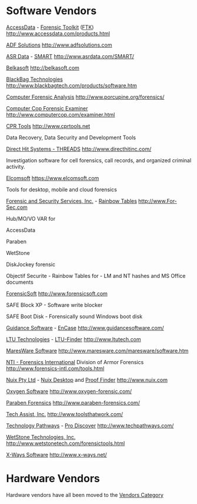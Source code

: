 # Software Vendors

[AccessData](AccessData "wikilink") - [Forensic Toolkit](Forensic_Toolkit "wikilink") ([FTK](FTK "wikilink"))
<http://www.accessdata.com/products.html>

<!-- -->

[ADF Solutions](ADF_Solutions "wikilink")
<http://www.adfsolutions.com>

<!-- -->

[ASR Data](ASR_Data "wikilink") - [SMART](SMART "wikilink")
<http://www.asrdata.com/SMART/>

<!-- -->

[Belkasoft](Belkasoft "wikilink")
<http://belkasoft.com>

<!-- -->

[BlackBag Technologies](BlackBag_Technologies "wikilink")
<http://www.blackbagtech.com/products/software.htm>

<!-- -->

[Computer Forensic Analysis](Computer_Forensic_Analysis "wikilink")
<http://www.porcupine.org/forensics/>

<!-- -->

[Computer Cop Forensic Examiner](Computer_Cop_Forensic_Examiner "wikilink")
<http://www.computercop.com/examiner.html>

<!-- -->

[CPR Tools](CPR_Tools "wikilink")
<http://www.cprtools.net>

Data Recovery, Data Security and Development Tools

<!-- -->

[Direct Hit Systems - THREADS](Direct_Hit_Systems_-_THREADS "wikilink")
<http://www.directhitinc.com/>

Investigation software for cell forensics, call records, and organized
criminal activity.

<!-- -->

[Elcomsoft](Elcomsoft "wikilink")
<https://www.elcomsoft.com>

Tools for desktop, mobile and cloud forensics

<!-- -->

[Forensic and Security Services, Inc.](Forensic_and_Security_Services,_Inc. "wikilink") - [Rainbow Tables](Rainbow_Tables "wikilink")
<http://www.For-Sec.com>

Hub/MO/VO VAR for

<!-- -->


AccessData

Paraben

WetStone

DiskJockey forensic

Objectif Securite - Rainbow Tables for - LM and NT hashes and MS Office
documents

<!-- -->

[ForensicSoft](ForensicSoft "wikilink")
<http://www.forensicsoft.com>

SAFE Block XP - Software write blocker

SAFE Boot Disk - Forensically sound Windows boot disk

<!-- -->

[Guidance Software](Guidance_Software "wikilink") - [EnCase](EnCase "wikilink")
<http://www.guidancesoftware.com/>

<!-- -->

[LTU Technologies](LTU_Technologies "wikilink") - [LTU-Finder](LTU-Finder "wikilink")
<http://www.ltutech.com>

<!-- -->

[MaresWare Software](MaresWare_Software "wikilink")
<http://www.maresware.com/maresware/software.htm>

<!-- -->

[NTI - Forensics International](NTI_-_Forensics_International "wikilink") Division of Armor Forensics
<http://www.forensics-intl.com/tools.html>

<!-- -->

[Nuix Pty Ltd](Nuix_Pty_Ltd "wikilink") - [Nuix Desktop](Nuix_Desktop "wikilink") and [Proof Finder](Proof_Finder "wikilink")
<http://www.nuix.com>

<!-- -->

[Oxygen Software](Oxygen_Software "wikilink")
<http://www.oxygen-forensic.com/>

<!-- -->

[Paraben Forensics](Paraben_Forensics "wikilink")
<http://www.paraben-forensics.com/>

<!-- -->

[Tech Assist, Inc.](Tech_Assist,_Inc. "wikilink")
<http://www.toolsthatwork.com/>

<!-- -->

[Technology Pathways](Technology_Pathways "wikilink") - [Pro Discover](Pro_Discover "wikilink")
<http://www.techpathways.com/>

<!-- -->

[WetStone Technologies, Inc.](WetStone_Technologies,_Inc. "wikilink")
<http://www.wetstonetech.com/forensictools.html>

<!-- -->

[X-Ways Software](X-Ways_Software "wikilink")
<http://www.x-ways.net/>

# Hardware Vendors

Hardware vendors have all been moved to the [Vendors
Category](:Category:Vendors "wikilink")